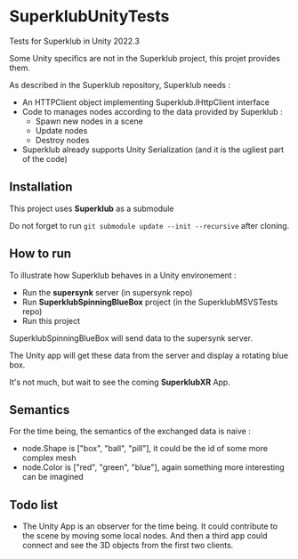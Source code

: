 # SuperklubUnityTests

Tests for Superklub in Unity 2022.3

Some Unity specifics are not in the Superklub project, this projet provides them.

As described in the Superklub repository, Superklub needs :
* An HTTPClient object implementing Superklub.IHttpClient interface
* Code to manages nodes according to the data provided by Superklub :
  * Spawn new nodes in a scene
  * Update nodes
  * Destroy nodes
* Superklub already supports Unity Serialization (and it is the ugliest part of the code)

## Installation

This project uses **Superklub** as a submodule

Do not forget to run `git submodule update --init --recursive` after cloning.

## How to run

To illustrate how Superklub behaves in a Unity environement :
* Run the **supersynk** server (in supersynk repo)
* Run **SuperklubSpinningBlueBox** project (in the SuperklubMSVSTests repo)
* Run this project

SuperklubSpinningBlueBox will send data to the supersynk server.

The Unity app will get these data from the server and display a rotating blue box.

It's not much, but wait to see the coming **SuperklubXR** App.

## Semantics

For the time being, the semantics of the exchanged data is naive :

* node.Shape is ["box", "ball", "pill"], it could be the id of some more complex mesh
* node.Color is ["red", "green", "blue"], again something more interesting can be imagined

## Todo list
* The Unity App is an observer for the time being. It could contribute
  to the scene by moving some local nodes. And then a third app could connect
  and see the 3D objects from the first two clients.
